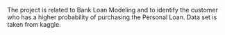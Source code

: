 The project is related to Bank Loan Modeling and to identify the customer who has a higher probability of purchasing the Personal Loan. Data set is taken from kaggle.
